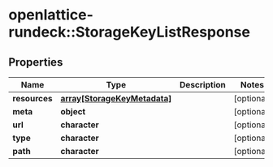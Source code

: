 # openlattice-rundeck::StorageKeyListResponse

## Properties
Name | Type | Description | Notes
------------ | ------------- | ------------- | -------------
**resources** | [**array[StorageKeyMetadata]**](StorageKeyMetadata.md) |  | [optional] 
**meta** | **object** |  | [optional] 
**url** | **character** |  | [optional] 
**type** | **character** |  | [optional] 
**path** | **character** |  | [optional] 


